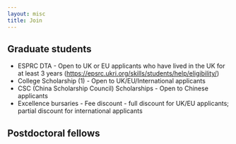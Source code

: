 ```yaml
---
layout: misc
title: Join
---
```



## Graduate students
- ESPRC DTA - Open to UK or EU applicants who have lived in the UK for at least 3 years (https://epsrc.ukri.org/skills/students/help/eligibility/)
- College Scholarship (1) - Open to UK/EU/International applicants
- CSC (China Scholarship Council) Scholarships - Open to Chinese applicants
- Excellence bursaries - Fee discount - full discount for UK/EU applicants; partial discount for international applicants


## Postdoctoral fellows


